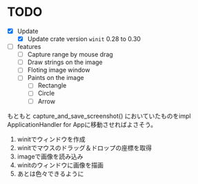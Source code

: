 # TODO
* [x] Update
  * [x] Update crate version `winit` 0.28 to 0.30
* [ ] features
  - [ ] Capture range by mouse drag
  - [ ] Draw strings on the image
  - [ ] Floting image window
  - [ ] Paints on the image
    - [ ] Rectangle
    - [ ] Circle
    - [ ] Arrow

もともと capture_and_save_screenshot() においていたものをimpl ApplicationHandler for Appに移動させればよさそう。

1. winitでウィンドウを作成
2. winitでマウスのドラッグ＆ドロップの座標を取得
3. imageで画像を読み込み
4. winitのウィンドウに画像を描画
5. あとは色々できるように
